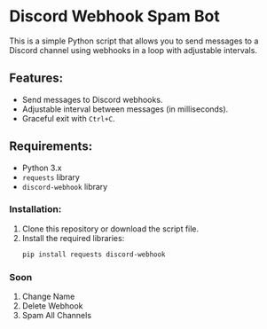 # Discord Webhook Spam Bot

This is a simple Python script that allows you to send messages to a Discord channel using webhooks in a loop with adjustable intervals.

## Features:
- Send messages to Discord webhooks.
- Adjustable interval between messages (in milliseconds).
- Graceful exit with `Ctrl+C`.

## Requirements:
- Python 3.x
- `requests` library
- `discord-webhook` library

### Installation:

1. Clone this repository or download the script file.
2. Install the required libraries:
   ```bash
   pip install requests discord-webhook

### Soon
1. Change Name
2. Delete Webhook
3. Spam All Channels
